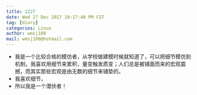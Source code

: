 ```yaml
---
title: 1227
date: Wed 27 Dec 2017 10:17:40 PM CST
tag: [diary]
categories: Linux
author: wmsj100
mail: wmsj100@hotmail.com
---
```


- 我是一个比较合格的模仿者，从学校做建模时候就知道了，可以把细节模仿到机制，我喜欢用细节来累积，量变触发质变；人们总是被铺面而来的宏观震撼，而其实那些宏观是由无数的细节来铺垫的。
- 我喜欢细节，
- 所以我是一个潜伏者！
